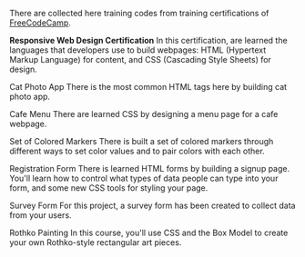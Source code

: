 There are collected here training codes from training certifications of [FreeCodeCamp](https://freecodecamp.org/).

**Responsive Web Design Certification**
In this certification, are learned the languages that developers use to build webpages: HTML (Hypertext Markup Language) for content, and CSS (Cascading Style Sheets) for design.

Cat Photo App
There is the most common HTML tags here by building cat photo app.

Cafe Menu
There are learned CSS by designing a menu page for a cafe webpage.

Set of Colored Markers
There is built a set of colored markers through different ways to set color values and to pair colors with each other.

Registration Form
There is learned HTML forms by building a signup page. You'll learn how to control what types of data people can type into your form, and some new CSS tools for styling your page.

Survey Form
For this project, a survey form has been created to collect data from your users.

Rothko Painting
In this course, you'll use CSS and the Box Model to create your own Rothko-style rectangular art pieces.
